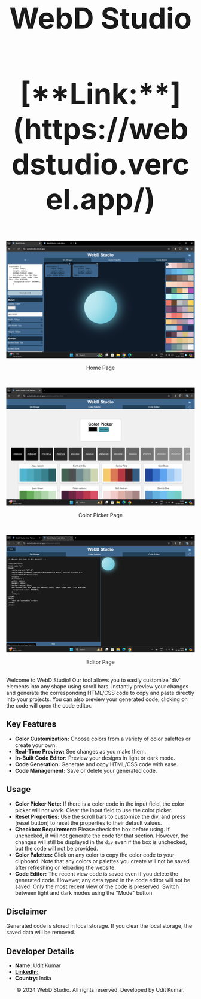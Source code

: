 <h1 align="center" style="font-size: 5.5em;">
WebD Studio
</h1>

<h2 align="center" style="font-size: 5.5em;">
[**Link:**](https://webdstudio.vercel.app/)
</h2>


<p align="center">
  <img src="https://github.com/iamtidu/WebDstudio/blob/main/assest/home.png" alt="WebD Studio" width="600">
</p>
<p align="center">Home Page</p>
<br/>
<p align="center">
  <img src="https://github.com/iamtidu/WebDstudio/blob/main/assest/color-palettes.png" alt="WebD Studio" width="600">
</p>
<p align="center">Color Picker Page</p>
<br/>
<p align="center">
  <img src="https://github.com/iamtidu/WebDstudio/blob/main/assest/code-editor.png" alt="WebD Studio" width="600">
</p>
<p align="center">Editor Page</p>
<br/>
Welcome to WebD Studio! Our tool allows you to easily customize `div` elements into any shape using scroll bars. Instantly preview your changes and generate the corresponding HTML/CSS code to copy and paste directly into your projects. You can also preview your generated code; clicking on the code will open the code editor. 

## Key Features

- **Color Customization:** Choose colors from a variety of color palettes or create your own.
- **Real-Time Preview:** See changes as you make them.
- **In-Built Code Editor:** Preview your designs in light or dark mode.
- **Code Generation:** Generate and copy HTML/CSS code with ease.
- **Code Management:** Save or delete your generated code.

## Usage
- **Color Picker Note:** If there is a color code in the input field, the color picker will not work. Clear the input field to use the color picker.
- **Reset Properties:** Use the scroll bars to customize the div, and press [reset button] to reset the properties to their default values.
- **Checkbox Requirement:** Please check the box before using. If unchecked, it will not generate the code for that section. However, the changes will still be displayed in the `div` even if the box is unchecked, but the code will not be provided.
- **Color Palettes:** Click on any color to copy the color code to your clipboard. Note that any colors or palettes you create will not be saved after refreshing or reloading the website.
- **Code Editor:** The recent view code is saved even if you delete the generated code. However, any data typed in the code editor will not be saved. Only the most recent view of the code is preserved. Switch between light and dark modes using the "Mode" button.

## Disclaimer

Generated code is stored in local storage. If you clear the local storage, the saved data will be removed.

## Developer Details

- **Name:** Udit Kumar
- [ **LinkedIn:**](https://www.linkedin.com/in/iamtidu/)
- **Country:** India
<p align="center">
© 2024 WebD Studio. All rights reserved. Developed by Udit Kumar. </p>
